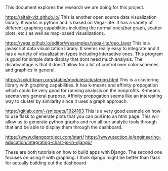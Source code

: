 This document explores the research we are doing for this project.

https://altair-viz.github.io/
This is another open source data visualization library. It works in python and is based on Vega-Lite. It has a variety of different graphing capabilities including the normal ones(bar graph, scatter plots, etc.) as well as map-based visualizations. 

https://vega.github.io/editor/#/examples/vega-lite/geo_layer
This is a javascript data visualization library. It seems really easy to integrate and it has a variety of visualization types including interactive ones. This program is good for simple data display that dont need much analysis. The disadvantage is that it does't allow for a lot of control over color schemes and graphics in general.

https://scikit-learn.org/stable/modules/clustering.html
This is a clustering library with graphing capabilities. It has k-means and affinity propogation which could be very good for running analysis on the nonprofits. K-means seems very general purpose. Affinity propogation seems like an interesting way to cluster by similarity since it uses a graph approach.

https://gitlab.com/-/snippets/1924163
This is a very good example on how to use flask to generate plots that you can pull into an html page. This will allow us to generate python graphs and run all our analytic tools through that and be able to display them through the dashboard.

https://www.djangoproject.com/start/
https://www.section.io/engineering-education/integrating-chart-js-in-django/

These are both tutorials on how to build apps with Django. The second one focuses on using it with graphing. I think django might be better than flask for actually building out the dashboard

